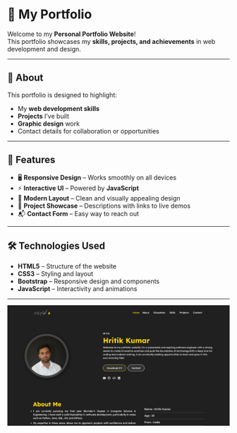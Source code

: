 # 🌟 My Portfolio

Welcome to my **Personal Portfolio Website**!  
This portfolio showcases my **skills, projects, and achievements** in web development and design.

---

## 📜 About
This portfolio is designed to highlight:
- My **web development skills**
- **Projects** I’ve built
- **Graphic design** work
- Contact details for collaboration or opportunities

---

## 🚀 Features
- 🖥️ **Responsive Design** – Works smoothly on all devices  
- ⚡ **Interactive UI** – Powered by **JavaScript**  
- 🎨 **Modern Layout** – Clean and visually appealing design  
- 📝 **Project Showcase** – Descriptions with links to live demos  
- 📬 **Contact Form** – Easy way to reach out  

---

## 🛠️ Technologies Used
- **HTML5** – Structure of the website  
- **CSS3** – Styling and layout  
- **Bootstrap** – Responsive design and components  
- **JavaScript** – Interactivity and animations  

---
![Portfolio Preview](https://github.com/Hritik1105/portfolio/blob/main/Hritik-Portfolio/preview.png)
